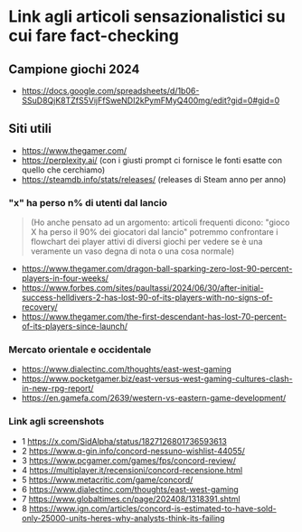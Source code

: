 # Link agli articoli sensazionalistici su cui fare fact-checking

## Campione giochi 2024
* https://docs.google.com/spreadsheets/d/1b06-SSuD8QjK8TZfS5VijFfSweNDI2kPymFMyQ400mg/edit?gid=0#gid=0

## Siti utili

* https://www.thegamer.com/
* https://perplexity.ai/ (con i giusti prompt ci fornisce le fonti esatte con quello che cerchiamo)
* https://steamdb.info/stats/releases/ (releases di Steam anno per anno)

### "x" ha perso n% di utenti dal lancio

> (Ho anche pensato ad un argomento: articoli frequenti dicono: "gioco X ha perso il 90% dei giocatori dal lancio" potremmo confrontare i flowchart dei player attivi di diversi giochi per vedere se è una veramente un vaso degna di nota o una cosa normale)

* https://www.thegamer.com/dragon-ball-sparking-zero-lost-90-percent-players-in-four-weeks/
* https://www.forbes.com/sites/paultassi/2024/06/30/after-initial-success-helldivers-2-has-lost-90-of-its-players-with-no-signs-of-recovery/
* https://www.thegamer.com/the-first-descendant-has-lost-70-percent-of-its-players-since-launch/

### Mercato orientale e occidentale

* https://www.dialectinc.com/thoughts/east-west-gaming
* https://www.pocketgamer.biz/east-versus-west-gaming-cultures-clash-in-new-rpg-report/
* https://en.gamefa.com/2639/western-vs-eastern-game-development/

### Link agli screenshots

* 1 https://x.com/SidAlpha/status/1827126801736593613
* 2 https://www.q-gin.info/concord-nessuno-wishlist-44055/
* 3 https://www.pcgamer.com/games/fps/concord-review/
* 4 https://multiplayer.it/recensioni/concord-recensione.html
* 5 https://www.metacritic.com/game/concord/
* 6 https://www.dialectinc.com/thoughts/east-west-gaming
* 7 https://www.globaltimes.cn/page/202408/1318391.shtml
* 8 https://www.ign.com/articles/concord-is-estimated-to-have-sold-only-25000-units-heres-why-analysts-think-its-failing
